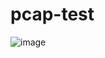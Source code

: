 # pcap-test

![image](https://user-images.githubusercontent.com/46625602/88696354-2066b180-d13e-11ea-8025-ca11729ffb16.png)
